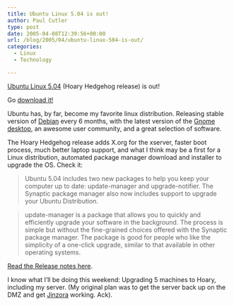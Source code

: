```yaml
---
title: Ubuntu Linux 5.04 is out!
author: Paul Cutler
type: post
date: 2005-04-08T12:39:56+00:00
url: /blog/2005/04/ubuntu-linux-504-is-out/
categories:
  - Linux
  - Technology

---
```

[Ubuntu Linux 5.04][1] (Hoary Hedgehog release) is out!

Go [download it!][2]

Ubuntu has, by far, become my favorite linux distribution. Releasing stable version of [Debian][3] every 6 months, with the latest version of the [Gnome desktop][4], an awesome user community, and a great selection of software.

The Hoary Hedgehog release adds X.org for the xserver, faster boot process, much better laptop support, and what I think may be a first for a Linux distribution, automated package manager download and installer to upgrade the OS. Check it:

> Ubuntu 5.04 includes two new packages to help you keep your computer up to date: update-manager and upgrade-notifier. The Synaptic package manager also now includes support to upgrade your Ubuntu Distribution.
  
> update-manager is a package that allows you to quickly and efficiently upgrade your software in the background. The process is simple but without the fine-grained choices offered with the Synaptic package manager. The package is good for people who like the simplicity of a one-click upgrade, similar to that available in other operating systems. 

[Read the Release notes here][5].

I know what I&#8217;ll be doing this weekend: Upgrading 5 machines to Hoary, including my server. (My original plan was to get the server back up on the DMZ and get [Jinzora][6] working. Ack).

 [1]: http://www.ubuntulinux.org/
 [2]: http://www.ubuntulinux.org/download/
 [3]: http://www.debian.org
 [4]: http://www.gnome.org
 [5]: http://www.ubuntulinux.org/support/ReleaseNotes504/
 [6]: http://www.jinzora.com